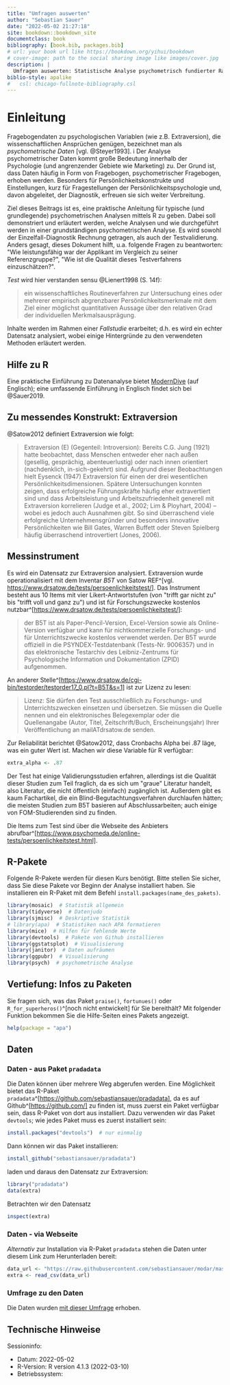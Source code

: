 ```yaml
--- 
title: "Umfragen auswerten"
author: "Sebastian Sauer"
date: "2022-05-02 21:27:18"
site: bookdown::bookdown_site
documentclass: book
bibliography: [book.bib, packages.bib]
# url: your book url like https://bookdown.org/yihui/bookdown
# cover-image: path to the social sharing image like images/cover.jpg
description: |
  Umfragen auswerten: Statistische Analyse psychometrisch fundierter Ratingskalen
biblio-style: apalike
#   csl: chicago-fullnote-bibliography.csl
---
```










# Einleitung



Fragebogendaten zu psychologischen Variablen (wie z.B. Extraversion), die wissenschaftlichen Ansprüchen genügen, bezeichnet man als *psychometrische Daten* [vgl. @Steyer1993]. i
Der Analyse psychometrischer Daten kommt große Bedeutung innerhalb der Psychologie (und angrenzender Gebiete wie Marketing) zu. 
Der Grund ist, dass Daten häufig in Form von Fragebogen, psychometrischer Fragebogen, erhoben werden. 
Besonders für Persönlichkeitskonstrukte und Einstellungen, kurz für Fragestellungen der Persönlichkeitspsychologie und, davon abgeleitet, der Diagnostik, erfreuen sie sich weiter Verbreitung.


Ziel dieses Beitrags ist es, eine praktische Anleitung für typische (und grundlegende) psychometrischen Analysen mittels R zu geben. 
Dabei soll demonstriert und erläutert werden, welche Analysen und wie durchgeführt werden in einer grundständigen psychometrischen Analyse. 
Es wird sowohl der Einzelfall-Diagnostik Rechnung getragen, als auch der Testvalidierung. 
Anders gesagt, dieses Dokument hilft, u.a. folgende Fragen zu beantworten: 
"Wie leistungsfähig war der Applikant im Vergleich zu seiner Referenzgruppe?", "Wie ist die Qualität dieses Testverfahrens einzuschätzen?".

*Test* wird hier verstanden sensu @Lienert1998 (S. 14f): 

>   ein wissenschaftliches Routineverfahren zur Untersuchung eines oder mehrerer empirisch abgrenzbarer Persönlichkeitsmerkmale mit dem Ziel einer möglichst quantitativen Aussage über den relativen Grad der individuellen Merkmalsausprägung.


Inhalte werden im Rahmen einer *Fallstudie* erarbeitet; 
d.h. es wird ein echter Datensatz analysiert, wobei einige Hintergründe zu den verwendeten Methoden erläutert werden.







## Hilfe zu R


Eine praktische Einführung zu Datenanalyse bietet [ModernDive](https://moderndive.com/) (auf Englisch); eine umfassende Einführung in Englisch findet sich bei @Sauer2019.


## Zu messendes Konstrukt: Extraversion


@Satow2012 definiert Extraversion wie folgt:
  
  >   Extraversion (E) (Gegenteil: Introversion): Bereits C.G. Jung (1921) hatte beobachtet, dass Menschen entweder eher nach außen (gesellig, gesprächig, abenteuerlustig) oder nach innen orientiert (nachdenklich, in-sich-gekehrt) sind. Aufgrund dieser Beobachtungen hielt Eysenck (1947) Extraversion für einen der drei wesentlichen Persönlichkeitsdimensionen. Spätere Untersuchungen konnten zeigen, dass erfolgreiche Führungskräfte häufig eher extravertiert sind und dass Arbeitsleistung und Arbeitszufriedenheit generell mit Extraversion korrelieren (Judge et al., 2002; Lim \& Ployhart, 2004) – wobei es jedoch auch Ausnahmen gibt. So sind überraschend viele erfolgreiche Unternehmensgründer und besonders innovative Persönlichkeiten wie Bill Gates, Warren Buffett oder Steven Spielberg häufig überraschend introvertiert (Jones, 2006).


## Messinstrument

Es wird ein Datensatz zur Extraversion analysiert. Extraversion wurde operationalisiert mit dem Inventar *B5T* von Satow REF^[vgl. <https://www.drsatow.de/tests/persoenlichkeitstest/>]. Das Instrument besteht aus 10 Items mit vier Likert-Antwortstufen (von "trifft gar nicht zu" bis "trifft voll und ganz zu") und ist für Forschungszwecke kostenlos nutzbar^[https://www.drsatow.de/tests/persoenlichkeitstest/]:
  
  >    der B5T ist als Paper-Pencil-Version, Excel-Version sowie als Online-Version verfügbar und kann für nichtkommerzielle Forschungs- und für Unterrichtszwecke kostenlos verwendet werden. Der B5T wurde offiziell in die PSYNDEX-Testdatenbank (Tests-Nr. 9006357) und in das elektronische Testarchiv des Leibniz-Zentrums für Psychologische Information und Dokumentation (ZPID) aufgenommen.


An anderer Stelle^[https://www.drsatow.de/cgi-bin/testorder/testorder17_0.pl?t=B5T&s=1] ist zur Lizenz zu lesen:
  
  >   Lizenz: Sie dürfen den Test ausschließlich zu Forschungs- und Unterrichtszwecken einsetzen und übersetzen. Sie müssen die Quelle nennen und ein elektronisches Belegexemplar oder die Quellenangabe (Autor, Titel, Zeitschrift/Buch, Erscheinungsjahr) Ihrer Veröffentlichung an mailATdrsatow.de senden.


Zur Reliabilität berichtet @Satow2012, dass Cronbachs Alpha bei .87 läge, was ein guter Wert ist. Machen wir diese Variable für R verfügbar:


```r
extra_alpha <- .87
```



Der Test hat einige Validierungsstudien erfahren, allerdings ist die Qualität dieser Studien zum Teil fraglich, da es sich um "graue" Literatur handelt, also Literatur, die nicht öffentlich (einfach) zugänglich ist. Außerdem gibt es kaum Fachartikel, die ein Blind-Begutachtungsverfahren durchlaufen hätten; die meisten Studien zum B5T basieren auf Abschlussarbeiten; auch einige von FOM-Studierenden sind zu finden.

Die Items zum Test sind über die Webseite des Anbieters abrufbar^[https://www.psychomeda.de/online-tests/persoenlichkeitstest.html].


## R-Pakete

Folgende R-Pakete werden für diesen Kurs benötigt. 
Bitte stellen Sie sicher, dass Sie diese Pakete vor Beginn der Analyse installiert haben. 
Sie installieren ein R-Paket mit dem Befehl `install.packages(name_des_pakets)`.



```r
library(mosaic)  # Statistik allgemein
library(tidyverse)  # Datenjudo
library(sjmisc)  # Deskriptive Statistik
# library(apa)  # Statistiken nach APA formatieren
library(mice)  # Hilfen für fehlende Werte
library(devtools)  # Pakete von Github installieren
library(ggstatsplot)  # Visualisierung
library(janitor)  # Daten aufräumen
library(ggpubr)  # Visualisierung
library(psych)  # psychometrische Analyse
```





## Vertiefung: Infos zu Paketen

Sie fragen sich, was das Paket `praise()`, `fortunues()` oder `R_for_superheros()`^[noch nicht entwickelt] für Sie bereithält? Mit folgender Funktion bekommen Sie die Hilfe-Seiten eines Pakets angezeigt.


```r
help(package = "apa") 
```



## Daten

### Daten - aus Paket `pradadata`

Die Daten können über mehrere Weg abgerufen werden. Eine Möglichkeit bietet das R-Paket `pradadata`^[https://github.com/sebastiansauer/pradadata], da es auf Github^[https://github.com/] zu finden ist, muss zuerst ein Paket verfügbar sein, dass R-Paket von dort aus installiert. Dazu verwenden wir das Paket `devtools`; wie jedes Paket muss es zuerst installiert sein:
  

```r
install.packages("devtools")  # nur einmalig
```


Dann können wir das Paket installieren:
  
  

```r
install_github("sebastiansauer/pradadata")
```


laden und daraus den Datensatz zur Extraversion:
  

```r
library("pradadata")
data(extra)
```


Betrachten wir den Datensatz


```r
inspect(extra)
```


### Daten - via Webseite

*Alternativ* zur Installation via R-Paket `pradadata` stehen die Daten  unter diesem Link zum Herunterladen bereit:
  

```r
data_url <- "https://raw.githubusercontent.com/sebastiansauer/modar/master/datasets/extra.csv"
extra <- read_csv(data_url)
```


### Umfrage zu den Daten

Die Daten wurden [mit dieser Umfrage](https://forms.gle/c44Rx5H443Z4iC5s6) erhoben.



## Technische Hinweise

Sessioninfo:





- Datum: 2022-05-02
- R-Version: R version 4.1.3 (2022-03-10)
- Betriebssystem: 

